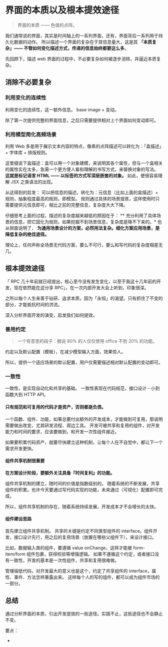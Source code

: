 # 界面的本质以及根本提效途径

> 界面的本质
> —— 色值的点阵。

我们通常说的界面，其实是时间轴上的一系列界面，还有，界面背后一系列用于持久化数据的动作。
所以描述一个界面的复杂在于其信息量大，这是其 **「本质复杂」—— 不管如何变化描述方式，传递的信息始终都要这么多**。

先回顾下，描述 web 界面的过程中，不必要复杂如何被逐步消除，并逼近本质复杂。

## 消除不必要复杂

### 利用变化的连续性

利用变化的连续性，这一额外信息。
base image + 变动。

除了第一次提供完整的界面信息，之后只需要提供相对上个界面如何变动即可。

### 利用模型简化高频场景

利用 Web 多是用于展示文本内容的特点，像素的点阵描述可以转化为：「盒描述」+ 字体库 + 排版规则。

这里细说下盒描述：盒可以用一个对象建模，来说明其各个属性，但与一个盒相关的属性实在太多，急需一个更方便人看和理解的书写方式，来替换对象的写法。
**这就是标记语言 HTML —— 以标签的方式写深层嵌套的对象。**
如此，便很容易理解 JSX 之类语法的出现。

从这得到的启发：
可以把信息的描述，转化为：元信息（比如上面的盒描述）+ 规则，抽象程度最高的规则，即模型。
规则通过具体的场景提炼，这样使用时只需要提供元信息即可，相比之前的完整信息，复杂度大大下降。

仔细思考上面的过程，描述的复杂度越来越低的原因在于：
** 充分利用了具体场景的信息，把它固化为规则，如果挖掘不到场景信息，复杂度是降不下来的。*
也从侧面说明了，
**为通用场景设计的方案，必然用法复杂。细化方案应用场景，是降低复杂的绝佳途径。**

理论上，任何声称全场景无代码方案，要么不可行，要么和写代码的复杂度相差无几。

## 根本提效途径

「 RPC 几十年前就已经提出，核心至今没有发生变化，以至于我这十几年前的开发，现在依然能在这分享 RPC」，在一次内部开发大会上听到，印象很深。

之所以每个人生来善于钻研、追求本质，因为「永恒」的渴望。只有抓住了不变的部分，才能抵抗时间的洪流。

深入分析界面开发的演变，启发我们如何提效。

### 善用约定

> 一个有意思的段子：据说 80% 的人仅仅使用 office 不到 20% 的功能。

约定以及默认配置（模板），在减少模型输入方面，效果惊人。

所以，提供一个适应场景的默认配置，用户仅需要描述相对默认配置的变动即可。

### 一致性

一致性，是实现自动化和共享的基础。
一致性表现在代码规范，接口设计 - 小到函数大到 HTTP API。

#### 只有规范和可复用的代码才是资产，否则都是负债。

一个函数、组件、功能，如果总要付出额外的开发成本，才能做到可复用，那说明需要做出改变，尤其研发流程、周边工具。
开发可被共享和复用的组件，对开发能力和时间的要求，应该要做到，和开发一次性组件接近。

如果要积累代码资产，就要尽快建立这种机制，让每个人在不自觉中，都让下一个需求开发更快。

#### 组件共享机制很重要

**在方案设计阶段，要额外关注具备『时间复利』的功能。**

组件共享机制的建立，随时间的价值是指数级别的。
随着系统的不断发展，共享组件的积累。也许今天要通过写代码实现的功能，未来通过（可视化）配置即可完成。

所以，组件共享机制的存在，随着系统持续发展，开发成本才不会增长的太快。

#### 组件建设思路

首先建立组件共享机制。
共享的关键是约定不同类型组件的 interface。组件开发，接口设计先行，用之后的复用场景（放置在哪些父组件下），来设计接口。

比如，数据输入类的组件，要遵循 value onChange，这样才能被 form-item/form 组件包裹，获得校验等增强逻辑。
如果不遵循这个约定，或者接口没有一致性，开发的基本是一次性组件，共享和复用很难做。

管理端低代码，对开发最大的意义也是这个，约定了共享组件的 interface，属性、事件、方法怎样暴露出来。
这样每个人的写的组件，都可以成为组件市场的一部分。

## 总结

通过分析界面的本质，引出开发提效的一些途径。实践不止，这些途径也不会静止不变。

要点：

-  
